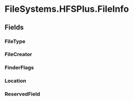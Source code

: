 ﻿


# FileSystems.HFSPlus.FileInfo

## Fields

### FileType

### FileCreator

### FinderFlags

### Location

### ReservedField
